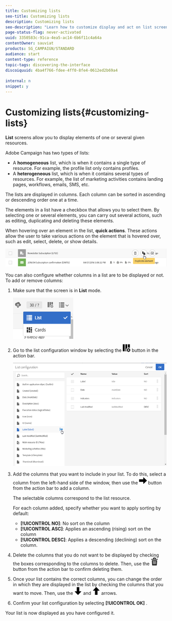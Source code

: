 ```yaml
---
title: Customizing lists
seo-title: Customizing lists
description: Customizing lists
seo-description: "Learn how to customize display and act on list screens in Adobe Campaign Standard:sorting, filtering, deleting or duplicating elements. Lists screens display elements of one or several given resources."
page-status-flag: never-activated
uuid: 3350583c-91ca-4ea5-ac14-6b6f11c4a64a
contentOwner: sauviat
products: SG_CAMPAIGN/STANDARD
audience: start
content-type: reference
topic-tags: discovering-the-interface
discoiquuid: 4ba4f766-fdee-4ff0-8fe4-0612ed2b69a4

internal: n
snippet: y
---
```


# Customizing lists{#customizing-lists}

**List** screens allow you to display elements of one or several given resources.

Adobe Campaign has two types of lists:

* A **homogeneous** list, which is when it contains a single type of resource. For example, the profile list only contains profiles.
* A **heterogeneous** list, which is when it contains several types of resources. For example, the list of marketing activities contains landing pages, workflows, emails, SMS, etc.

The lists are displayed in columns. Each column can be sorted in ascending or descending order one at a time.

The elements in a list have a checkbox that allows you to select them. By selecting one or several elements, you can carry out several actions, such as editing, duplicating and deleting these elements.

When hovering over an element in the list, **quick actions**. These actions allow the user to take various actions on the element that is hovered over, such as edit, select, delete, or show details. 

![](assets/overview_list_quickactions.png)

You can also configure whether columns in a list are to be displayed or not. To add or remove columns:

1. Make sure that the screen is in **List** mode.

   ![](assets/export_list_mode_switch.png)

1. Go to the list configuration window by selecting the ![](assets/columnsettings.png) button in the action bar.

   ![](assets/list_configuration1.png)

1. Add the columns that you want to include in your list. To do this, select a column from the left-hand side of the window, then use the ![](assets/arrowright.png) button from the action bar to add a column.

   The selectable columns correspond to the list resource.

   For each column added, specify whether you want to apply sorting by default:

    * **[!UICONTROL NO]**: No sort on the column
    * **[!UICONTROL ASC]**: Applies an ascending (rising) sort on the column
    * **[!UICONTROL DESC]**: Applies a descending (declining) sort on the column.

1. Delete the columns that you do not want to be displayed by checking the boxes corresponding to the columns to delete. Then, use the ![](assets/delete.png) button from the action bar to confirm deleting them.
1. Once your list contains the correct columns, you can change the order in which they are displayed in the list by checking the columns that you want to move. Then, use the ![](assets/arrowdown.png) and ![](assets/arrowup.png) arrows.
1. Confirm your list configuration by selecting **[!UICONTROL OK]** .

Your list is now displayed as you have configured it.
